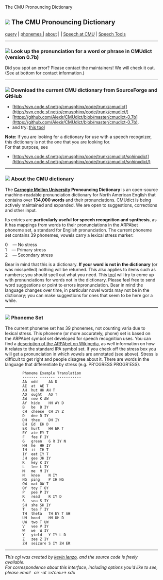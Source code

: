The CMU Pronouncing Dictionary

## [![](http://www.speech.cs.cmu.edu/images/Sphinx-plate.png)](http://www.speech.cs.cmu.edu/tools/) The CMU Pronouncing Dictionary

[query](#lookup) | [phonemes |](#phones) [about](#about) | | [Speech at CMU](http://www.speech.cs.cmu.edu/) | [Speech Tools](http://www.speech.cs.cmu.edu/tools/)

 * * *

### ![](http://www.speech.cs.cmu.edu/images/gifs/blueball.gif) Look up the pronunciation for a word or phrase in CMUdict (version 0.7b)

Did you spot an error? Please contact the maintainers! We will check it out. (See at bottom for contact information.)

* * *

### ![](http://www.speech.cs.cmu.edu/images/gifs/blueball.gif) Download the current CMU dictionary from SourceForge and GitHub

+   [http://svn.code.sf.net/p/cmusphinx/code/trunk/cmudict](http://svn.code.sf.net/p/cmusphinx/code/trunk/cmudict/)
+   [https://github.com/Alexir/CMUdict/blob/master/cmudict-0.7b](https://github.com/Alexir/CMUdict/blob/master/cmudict-0.7b).
+   and try: [this tool](http://www.speech.cs.cmu.edu/tools/lextool.html)

**Note:** If you are looking for a dictionary for use with a speech recognizer, this dictionary is not the one that you are looking for.  
For that purpose, see

+   [http://svn.code.sf.net/p/cmusphinx/code/trunk/cmudict/sphinxdict](http://svn.code.sf.net/p/cmusphinx/code/trunk/cmudict/sphinxdict/)

 * * *

### ![](http://www.speech.cs.cmu.edu/images/gifs/yellowball.gif) About the CMU dictionary

The **[Carnegie Mellon University](http://www.cmu.edu/) Pronouncing Dictionary** is an open-source machine-readable pronunciation dictionary for North American English that contains over **134,000 words** and their pronunciations. CMUdict is being actively maintained and expanded. We are open to suggestions, corrections and other input.

Its entries are **particularly useful for speech recognition and synthesis**, as it has mappings from words to their pronunciations in the ARPAbet phoneme set, a standard for English pronunciation. The current phoneme set contains 39 phonemes, vowels carry a lexical stress marker:

0    — No stress  
1    — Primary stress  
2    — Secondary stress  

Bear in mind that this is a dictionary. **If your word is not in the dictionary** (or was misspelled) nothing will be returned. This also applies to items such as numbers; you should spell out what you need. This [tool](http://www.speech.cs.cmu.edu/tools/lextool.html) will try to come up with pronunciations for words not in the dictionary. Please feel free to send word suggestions or point to errors inpronunciation. Bear in mind the language changes over time, in particular novel words may not be in the dictionary; you can make suggestions for ones that seem to be here gor a while.

 * * *

### ![](http://www.speech.cs.cmu.edu/images/gifs/yellowball.gif) Phoneme Set

The current phoneme set has 39 phonemes, not counting varia due to lexical stress. This phoneme (or more accurately, phone) set is based on the ARPAbet symbol set developed for speech recognition uses. You can find a [description of the ARPAbet on Wikipedia](http://en.wikipedia.org/wiki/Arpabet), as well information on how it relates to the standard IPA symbol set. If you check off the stress box you will get a pronunciation in which vowels are annotated (see above). Stress is difficult to get right and people disagree about it. There are words in the language that differentiate by stress (e.g. PR'OGRESS PROGR'ESS).

```
        Phoneme Example Translation
        ------- ------- -----------
        AA	odd     AA D
        AE	at	AE T
        AH	hut	HH AH T
        AO	ought	AO T
        AW	cow	K AW
        AY	hide	HH AY D
        B 	be	B IY
        CH	cheese	CH IY Z
        D 	dee	D IY
        DH	thee	DH IY
        EH	Ed	EH D
        ER	hurt	HH ER T
        EY	ate	EY T
        F 	fee	F IY
        G 	green	G R IY N
        HH	he	HH IY
        IH	it	IH T
        IY	eat	IY T
        JH	gee	JH IY
        K 	key	K IY
        L 	lee	L IY
        M 	me	M IY
        N 	knee	N IY
        NG	ping	P IH NG
        OW	oat	OW T
        OY	toy	T OY
        P 	pee	P IY
        R 	read	R IY D
        S 	sea	S IY
        SH	she	SH IY
        T 	tea	T IY
        TH	theta	TH EY T AH
        UH	hood	HH UH D
        UW	two	T UW
        V 	vee	V IY
        W 	we	W IY
        Y 	yield	Y IY L D
        Z 	zee	Z IY
        ZH	seizure	S IY ZH ER
```

* * *

*This cgi was created by [kevin lenzo](http://www.linkedin.com/in/kevinlenzo), and the source code is freely available.  
For correspondence about this interface, including options you'd like to see, please email   air -at ´cs‘cmu→ εdυ*